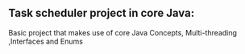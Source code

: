 ## Task scheduler project in core Java: 
Basic project that makes use of core Java Concepts, Multi-threading
,Interfaces and Enums